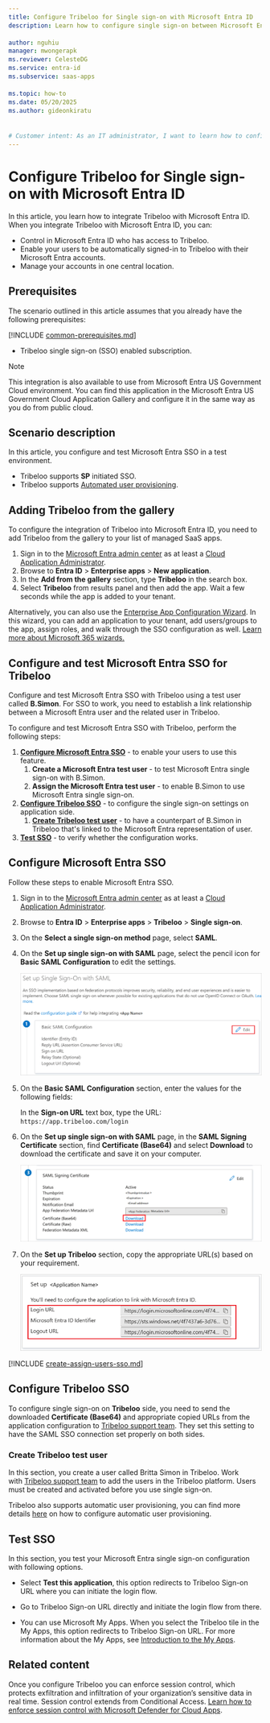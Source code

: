 ```yaml
---
title: Configure Tribeloo for Single sign-on with Microsoft Entra ID
description: Learn how to configure single sign-on between Microsoft Entra ID and Tribeloo.

author: nguhiu
manager: mwongerapk
ms.reviewer: CelesteDG
ms.service: entra-id
ms.subservice: saas-apps

ms.topic: how-to
ms.date: 05/20/2025
ms.author: gideonkiratu


# Customer intent: As an IT administrator, I want to learn how to configure single sign-on between Microsoft Entra ID and Tribeloo so that I can control who has access to Tribeloo, enable automatic sign-in with Microsoft Entra accounts, and manage my accounts in one central location.
---
```


# Configure Tribeloo for Single sign-on with Microsoft Entra ID

In this article,  you learn how to integrate Tribeloo with Microsoft Entra ID. When you integrate Tribeloo with Microsoft Entra ID, you can:

* Control in Microsoft Entra ID who has access to Tribeloo.
* Enable your users to be automatically signed-in to Tribeloo with their Microsoft Entra accounts.
* Manage your accounts in one central location.

## Prerequisites
The scenario outlined in this article assumes that you already have the following prerequisites:

[!INCLUDE [common-prerequisites.md](~/identity/saas-apps/includes/common-prerequisites.md)]
* Tribeloo single sign-on (SSO) enabled subscription.

> [!NOTE]
> This integration is also available to use from Microsoft Entra US Government Cloud environment. You can find this application in the Microsoft Entra US Government Cloud Application Gallery and configure it in the same way as you do from public cloud.

## Scenario description

In this article,  you configure and test Microsoft Entra SSO in a test environment.

* Tribeloo supports **SP** initiated SSO.
* Tribeloo supports [Automated user provisioning](tribeloo-provisioning-tutorial.md).

## Adding Tribeloo from the gallery

To configure the integration of Tribeloo into Microsoft Entra ID, you need to add Tribeloo from the gallery to your list of managed SaaS apps.

1. Sign in to the [Microsoft Entra admin center](https://entra.microsoft.com) as at least a [Cloud Application Administrator](~/identity/role-based-access-control/permissions-reference.md#cloud-application-administrator).
1. Browse to **Entra ID** > **Enterprise apps** > **New application**.
1. In the **Add from the gallery** section, type **Tribeloo** in the search box.
1. Select **Tribeloo** from results panel and then add the app. Wait a few seconds while the app is added to your tenant.

 Alternatively, you can also use the [Enterprise App Configuration Wizard](https://portal.office.com/AdminPortal/home?Q=Docs#/azureadappintegration). In this wizard, you can add an application to your tenant, add users/groups to the app, assign roles, and walk through the SSO configuration as well. [Learn more about Microsoft 365 wizards.](/microsoft-365/admin/misc/azure-ad-setup-guides)

<a name='configure-and-test-azure-ad-sso-for-tribeloo'></a>

## Configure and test Microsoft Entra SSO for Tribeloo

Configure and test Microsoft Entra SSO with Tribeloo using a test user called **B.Simon**. For SSO to work, you need to establish a link relationship between a Microsoft Entra user and the related user in Tribeloo.

To configure and test Microsoft Entra SSO with Tribeloo, perform the following steps:

1. **[Configure Microsoft Entra SSO](#configure-azure-ad-sso)** - to enable your users to use this feature.
    1. **Create a Microsoft Entra test user** - to test Microsoft Entra single sign-on with B.Simon.
    1. **Assign the Microsoft Entra test user** - to enable B.Simon to use Microsoft Entra single sign-on.
1. **[Configure Tribeloo SSO](#configure-tribeloo-sso)** - to configure the single sign-on settings on application side.
    1. **[Create Tribeloo test user](#create-tribeloo-test-user)** - to have a counterpart of B.Simon in Tribeloo that's linked to the Microsoft Entra representation of user.
1. **[Test SSO](#test-sso)** - to verify whether the configuration works.

<a name='configure-azure-ad-sso'></a>

## Configure Microsoft Entra SSO

Follow these steps to enable Microsoft Entra SSO.

1. Sign in to the [Microsoft Entra admin center](https://entra.microsoft.com) as at least a [Cloud Application Administrator](~/identity/role-based-access-control/permissions-reference.md#cloud-application-administrator).
1. Browse to **Entra ID** > **Enterprise apps** > **Tribeloo** > **Single sign-on**.
1. On the **Select a single sign-on method** page, select **SAML**.
1. On the **Set up single sign-on with SAML** page, select the pencil icon for **Basic SAML Configuration** to edit the settings.

   ![Edit Basic SAML Configuration](common/edit-urls.png)

1. On the **Basic SAML Configuration** section, enter the values for the following fields:

    In the **Sign-on URL** text box, type the URL:
    `https://app.tribeloo.com/login`

1. On the **Set up single sign-on with SAML** page, in the **SAML Signing Certificate** section,  find **Certificate (Base64)** and select **Download** to download the certificate and save it on your computer.

	![The Certificate download link](common/certificatebase64.png)

1. On the **Set up Tribeloo** section, copy the appropriate URL(s) based on your requirement.

	![Copy configuration URLs](common/copy-configuration-urls.png)

<a name='create-an-azure-ad-test-user'></a>

[!INCLUDE [create-assign-users-sso.md](~/identity/saas-apps/includes/create-assign-users-sso.md)]

## Configure Tribeloo SSO

To configure single sign-on on **Tribeloo** side, you need to send the downloaded **Certificate (Base64)** and appropriate copied URLs from the application configuration to [Tribeloo support team](mailto:support@tribeloo.com). They set this setting to have the SAML SSO connection set properly on both sides.

### Create Tribeloo test user

In this section, you create a user called Britta Simon in Tribeloo. Work with [Tribeloo support team](mailto:support@tribeloo.com) to add the users in the Tribeloo platform. Users must be created and activated before you use single sign-on.

Tribeloo also supports automatic user provisioning, you can find more details [here](./tribeloo-provisioning-tutorial.md) on how to configure automatic user provisioning.

## Test SSO 

In this section, you test your Microsoft Entra single sign-on configuration with following options. 

* Select **Test this application**, this option redirects to Tribeloo Sign-on URL where you can initiate the login flow. 

* Go to Tribeloo Sign-on URL directly and initiate the login flow from there.

* You can use Microsoft My Apps. When you select the Tribeloo tile in the My Apps, this option redirects to Tribeloo Sign-on URL. For more information about the My Apps, see [Introduction to the My Apps](https://support.microsoft.com/account-billing/sign-in-and-start-apps-from-the-my-apps-portal-2f3b1bae-0e5a-4a86-a33e-876fbd2a4510).

## Related content

Once you configure Tribeloo you can enforce session control, which protects exfiltration and infiltration of your organization’s sensitive data in real time. Session control extends from Conditional Access. [Learn how to enforce session control with Microsoft Defender for Cloud Apps](/cloud-app-security/proxy-deployment-any-app).
